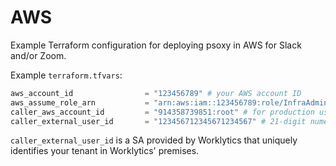 # AWS

Example Terraform configuration for deploying psoxy in AWS for Slack and/or Zoom.

Example `terraform.tfvars`:
```terraform
aws_account_id                = "123456789" # your AWS account ID
aws_assume_role_arn           = "arn:aws:iam::123456789:role/InfraAdmin" # sufficiently privileged role within your AWS account to provision necessary infra
caller_aws_account_id         = "914358739851:root" # for production use, this should be Worklytics' AWS account; for testing, it can be your own
caller_external_user_id       = "123456712345671234567" # 21-digit numeric string you should obtain from Worklytics
```

`caller_external_user_id` is a SA provided by Worklytics that uniquely identifies your tenant in
Worklytics' premises.


